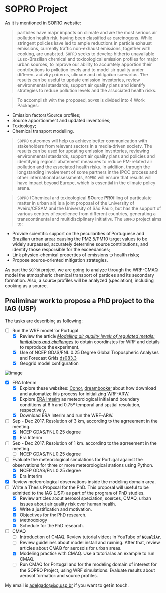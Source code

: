 # SOPRO Project
As it is mentioned in [SOPRO](http://sopro.web.ua.pt/project) website:
> particles have major impacts on climate and are the most serious air pollution health risk, having been classified as carcinogens. While stringent policies have led to ample reductions in particle exhaust emissions, currently traffic non-exhaust emissions, together with cooking, are unabated. `SOPRO` seeks to develop hitherto unavailable Luso-Brazilian chemical and toxicological emission profiles for major urban sources, to improve our ability to accurately apportion their contributions to pollution levels and to model air quality under different activity patterns, climate and mitigation scenarios. The results can be useful to update emission inventories, review environmental standards, support air quality plans and identify strategies to reduce pollution levels and the associated health risks.

> To accomplish with the proposed, `SOPRO` is divided into 4 Work Packages:
* Emission factors/Source profiles;
* Source apportionment and updated inventories;
* Toxicology;
* Chemical transport modelling.

> `SOPRO` outcomes will help us achieve better communication with stakeholders from relevant sectors in a media-driven society. The results can be used for updating emission inventories, reviewing environmental standards, support air quality plans and policies and identifying regional abatement measures to reduce PM-related air pollution and the associated health risks. In addition, through the longstanding involvement of some partners in the IPCC process and other international assessments, `SOPRO` will ensure that results will have impact beyond Europe, which is essential in the climate policy arena.

> `SOPRO` (Chemical and toxicological **SO**urce **PRO**filing of particulate matter in urban air) is a joint proposal of the University of Aveiro/CESAM and the University of São Paulo, but has the support of various centres of excellence from different countries, generating a transcontinental and multidisciplinary initiative.
The `SOPRO` project aims to:
* Provide scientific support on the peculiarities of Portuguese and Brazilian urban areas causing the PM2.5/PM10 target values to be widely surpassed, accurately determine source contributions, and identify those responsible for the exceedances;
* Link physico-chemical properties of emissions to health risks;
* Propose source-oriented mitigation strategies.

As part the `SOPRO` project, we are going to analyze through the WRF-CMAQ model the atmospheric chemical transport of particles and its secondary formation. Also, a source profiles will be analyzed (speciation), including cooking as a source.

## Preliminar work to propose a PhD project to the IAG (USP)
The tasks are describing as following:

- [ ] Run the WRF model for Portugal
   - [x] Review the article *[Modelling air quality levels of regulated metals: limitations and challenges](https://link.springer.com/article/10.1007/s11356-020-09645-9)* to obtain coordinates for WRF and details to reproduce the experiment.
   - [x] Use of NCEP GDAS/FNL 0.25 Degree Global Tropospheric Analyses and Forecast Grids [ds083.3](https://rda.ucar.edu/datasets/ds083.3/)
   - [x] Geogrid model configuration

![image](https://user-images.githubusercontent.com/52834007/128647685-ef32100e-9d63-4ad9-810a-7d136063e4c7.png)

   - [x] ERA Interim
      - [x] Explore these websites: [Conor](https://conorsweeneyucd.blogspot.com/2015/01/download-era-interim-data.html), [dreambooker](https://dreambooker.site/2018/04/20/Initializing-the-WRF-model-with-ERA5/) about how download and automatize this process for initializing WRF-ARW.
      - [x] Explore [ERA Interim](https://rda.ucar.edu/datasets/ds627.0/) as meteorological initial and boundary conditions at 6 h and 0.75º temporal and spatial resolution, respectively.
      - [x] Download ERA Interim and run the WRF-ARW.
   - [ ] Sep - Dec 2017. Resolution of 3 km, according to the agrreement in the meeting.
      - [x] NCEP GDAS/FNL 0.25 degree
      - [x] Era Interim
   - [ ] Sep - Dec 2017. Resolution of 1 km, according to the agrreement in the meeting.
      - [ ] NCEP GDAS/FNL 0.25 degree
   - [ ] Evaluate the meteorological simulations for Portugal against the observations for three or more meteorological stations using Python.
      - [x] NCEP GDAS/FNL 0.25 degree
      - [x] Era Interim 
- [x] Review meteorological observations inside the modeling domain area.
- [ ] Write a Thesis Proposal for the PhD. This proposal will useful to be admitted to the IAG (USP) as part of the program of PhD studies.
  - [x] Review articles about aerosol speciation, sources, CMAQ, urban issues about air quality risk over human health.
  - [x] Write a justification and motivation.
  - [x] Objectives for the PhD research.
  - [x] Methodology
  - [x] Schedule for the PhD research.
- [ ] CMAQ
  - [ ] Introduction of CMAQ. Review tutorial videos in YouTube of **[`NQualiAr`](https://www.youtube.com/channel/UCIc6KMeWteIZ55VIMiQI-5w)**.
  - [ ] Review guidelines about model install and running. After that, review articles about CMAQ for aerosols for urban areas.
  - [x] Modeling practice with CMAQ. Use a tutorial as an example to run CMAQ.
  - [ ] Run CMAQ for Portugal and for the modeling domain of interest for the SOPRO Project, using WRF simulations. Evaluate results about aerosol formation and source profiles.

My email is <adelgado@iag.usp.br> if you want to get in touch.
